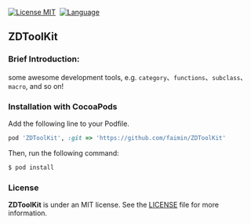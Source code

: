 [![License MIT](https://img.shields.io/badge/license-MIT-green.svg?style=flat)](https://github.com/faimin/ZDToolKit/blob/master/LICENSE)&nbsp;
[![Language](http://img.shields.io/badge/language-objc-brightgreen.svg?style=flat
)](https://developer.apple.com/library/mac/documentation/Cocoa/Conceptual/ProgrammingWithObjectiveC/Introduction/Introduction.html)&nbsp;

## ZDToolKit

### Brief Introduction:

some awesome development tools, e.g. `category`、`functions`、`subclass`、`macro`, and so on!

### Installation with CocoaPods

Add the following line to your Podfile.

```ruby
pod 'ZDToolKit', :git => 'https://github.com/faimin/ZDToolKit'
```
Then, run the following command:

```ruby
$ pod install
```
### License

**ZDToolKit** is under an MIT license. See the [LICENSE](https://github.com/faimin/ZDToolKit/blob/master/LICENSE) file for more information.

